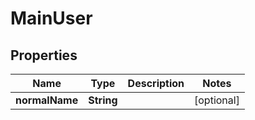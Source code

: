 
# MainUser

## Properties
Name | Type | Description | Notes
------------ | ------------- | ------------- | -------------
**normalName** | **String** |  |  [optional]




